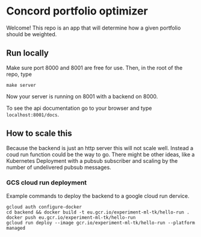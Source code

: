 
# Concord portfolio optimizer
Welcome!
This repo is an app that will determine how a given portfolio should be weighted.

## Run locally
Make sure port 8000 and 8001 are free for use. Then, in the root of the repo, type
```
make server
```
Now your server is running on 8001 with a backend on 8000.

To see the api documentation go to your browser and type `localhost:8001/docs`.


## How to scale this

Because the backend is just an http server this will not scale well. Instead a coud run function could be the way to go. There might be other ideas, like a Kubernetes Deployment with a pubsub subscriber and scaling by the number of undelivered pubsub messages.


### GCS cloud run deployment
Example commands to deploy the backend to a google cloud run dervice.
```
gcloud auth configure-docker
cd backend && docker build -t eu.gcr.io/experiment-ml-tk/hello-run .
docker push eu.gcr.io/experiment-ml-tk/hello-run
gcloud run deploy --image gcr.io/experiment-ml-tk/hello-run --platform managed
```